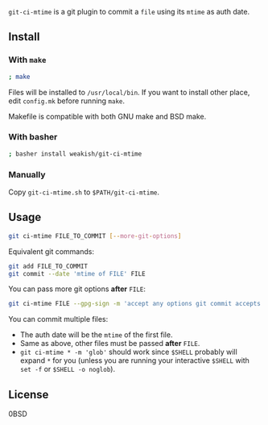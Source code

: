 `git-ci-mtime` is a git plugin to commit a `file` using its `mtime` as auth date.

Install
--------

### With `make`

```sh
; make
```

Files will be installed to `/usr/local/bin`.
If you want to install other place, edit `config.mk` before running `make`.

Makefile is compatible with both GNU make and BSD make.

### With basher

```sh
; basher install weakish/git-ci-mtime
```

### Manually

Copy `git-ci-mtime.sh`  to `$PATH/git-ci-mtime`.


Usage
------

```sh
git ci-mtime FILE_TO_COMMIT [--more-git-options]
```

Equivalent git commands:

```sh
git add FILE_TO_COMMIT
git commit --date 'mtime of FILE' FILE
```

You can pass more git options **after** `FILE`:

```sh
git ci-mtime FILE --gpg-sign -m 'accept any options git commit accepts'
```

You can commit multiple files:

- The auth date will be the `mtime` of the first file.
- Same as above, other files must be passed **after** `FILE`.
- `git ci-mtime * -m 'glob'` should work since `$SHELL` probably will expand
  `*` for you (unless you are running your interactive `$SHELL` with `set -f`
  or `$SHELL -o noglob`).

License
--------

0BSD
